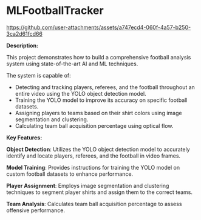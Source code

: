 # MLFootballTracker

https://github.com/user-attachments/assets/a747ecd4-060f-4a57-b250-3ca2d61fcd66

**Description:**

This project demonstrates how to build a comprehensive football analysis system using state-of-the-art AI and ML techniques. 

The system is capable of:

- Detecting and tracking players, referees, and the football throughout an entire video using the YOLO object detection model.
- Training the YOLO model to improve its accuracy on specific football datasets.
- Assigning players to teams based on their shirt colors using image segmentation and clustering.
- Calculating team ball acquisition percentage using optical flow.
  
**Key Features:**

**Object Detection**: Utilizes the YOLO object detection model to accurately identify and locate players, referees, and the football in video frames.

**Model Training**: Provides instructions for training the YOLO model on custom football datasets to enhance performance.

**Player Assignment**: Employs image segmentation and clustering techniques to segment player shirts and assign them to the correct teams.

**Team Analysis**: Calculates team ball acquisition percentage to assess offensive performance.
